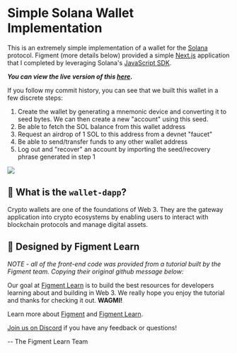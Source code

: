 # Simple Solana Wallet Implementation
This is an extremely simple implementation of a wallet for the [Solana](https://solana.com/) protocol. Figment (more details below) provided a simple [Next.js](https://nextjs.org/) application that I completed by leveraging Solana's [JavaScript SDK](https://solana-labs.github.io/solana-web3.js/index.html).

***You can view the live version of this [here](https://simple-solana-wallet.vercel.app/).***

If you follow my commit history, you can see that we built this wallet in a few discrete steps:
1. Create the wallet by generating a mnemonic device and converting it to seed bytes. We can then create a new "account" using this seed.  
2. Be able to fetch the SOL balance from this wallet address
3. Request an airdrop of 1 SOL to this address from a devnet "faucet"
4. Be able to send/transfer funds to any other wallet address
5. Log out and "recover" an account by importing the seed/recovery phrase generated in step 1

![](./public/wallet-tutorial-screenshot.png)

## 🤔 What is the `wallet-dapp`?

Crypto wallets are one of the foundations of Web 3. They are the gateway application into crypto ecosystems by enabling users to interact with blockchain protocols and manage digital assets.

## 🔩 Designed by Figment Learn
*NOTE - all of the front-end code was provided from a tutorial built by the Figment team. Copying their original github message below:*

Our goal at [Figment Learn](https://learn.figment.io/) is to build the best resources for developers learning about and building in Web 3. We really hope you enjoy the tutorial and thanks for checking it out. **WAGMI!**

Learn more about [Figment](https://figment.io/) and [Figment Learn](https://learn.figment.io/).

[Join us on Discord](https://discord.com/invite/fszyM7K) if you have any feedback or questions!

-- The Figment Learn Team
